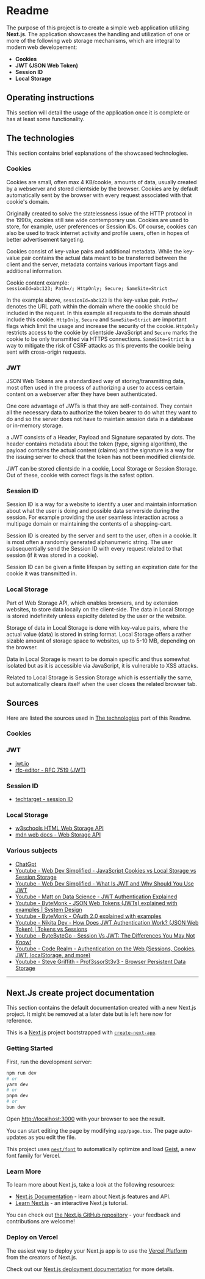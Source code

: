 # Readme

The purpose of this project is to create a simple web application utilizing **Next.js**. The application showcases the handling and utilization of one or more of the following web storage mechanisms, which are integral to modern web developement:

- **Cookies**
- **JWT (JSON Web Token)**
- **Session ID**
- **Local Storage**

## Operating instructions

This section will detail the usage of the application once it is complete or has at least some functionality. 

## The technologies

This section contains brief explanations of the showcased technologies.

### Cookies

Cookies are small, often max 4 KB/cookie, amounts of data, usually created by a webserver and stored clientside by the browser. Cookies are by default automatically sent by the browser with every request associated with that cookie's domain.

Originally created to solve the statelessness issue of the HTTP protocol in the 1990s, cookies still see wide contemporary use. Cookies are used to store, for example, user preferences or Session IDs. Of course, cookies can also be used to track internet activity and profile users, often in hopes of better advertisement targeting.

Cookies consist of key-value pairs and additional metadata. While the key-value pair contains the actual data meant to be transferred between the client and the server, metadata contains various important flags and additional information.

Cookie content example:  
`sessionId=abc123; Path=/; HttpOnly; Secure; SameSite=Strict`  

In the example above, ``sessionId=abc123`` is the key-value pair. ``Path=/`` denotes the URL path within the domain where the cookie should be included in the request. In this example all requests to the domain should include this cookie. ``HttpOnly``, ``Secure`` and ``SameSite=Strict`` are important flags which limit the usage and increase the security of the cookie. ``HttpOnly`` restricts access to the cookie by clientside JavaScript and ``Secure`` marks the cookie to be only transmitted via HTTPS connections. ``SameSite=Strict`` is a way to mitigate the risk of CSRF attacks as this prevents the cookie being sent with cross-origin requests.


### JWT

JSON Web Tokens are a standardized way of storing/transmitting data, most often used in the process of authorizing a user to access certain content on a webserver after they have been authenticated.

One core advantage of JWTs is that they are self-contained. They contain all the necessary data to authorize the token bearer to do what they want to do and so the server does not have to maintain session data in a database or in-memory storage.

a JWT consists of a Header, Payload and Signature separated by dots. The header contains metadata about the token (type, signing algorithm), the payload contains the actual content (claims) and the signature is a way for the issuing server to check that the token has not been modified clientside.

JWT can be stored clientside in a cookie, Local Storage or Session Storage. Out of these, cookie with correct flags is the safest option.

### Session ID

Session ID is a way for a website to identify a user and maintain information about what the user is doing and possible data serverside during the session. For example providing the user seamless interaction across a multipage domain or maintaining the contents of a shopping-cart.

Session ID is created by the server and sent to the user, often in a cookie.  It is most often a randomly generated alphanumeric string. The user subsequentially send the Session ID with every request related to that session (if it was stored in a cookie).

Session ID can be given a finite lifespan by setting an expiration date for the cookie it was transmitted in. 

### Local Storage

Part of Web Storage API, which enables browsers, and by extension websites, to store data locally on the client-side. The data in Local Storage is stored indefinitely unless expicilty deleted by the user or the website.

Storage of data in Local Storage is done with key-value pairs, where the actual value (data) is stored in string format. Local Storage offers a rather sizable amount of storage space to websites, up to 5-10 MB, depending on the browser.

Data in Local Storage is meant to be domain specific and thus somewhat isolated but as it is accessible via JavaScript, it is vulnerable to XSS attacks.

Related to Local Storage is Session Storage which is essentially the same, but automatically clears itself when the user closes the related browser tab.

## Sources

Here are listed the sources used in [The technologies](#the-technologies) part of this Readme.

### Cookies


### JWT

- [jwt.io](https://jwt.io/)
- [rfc-editor - RFC 7519 (JWT)](https://www.rfc-editor.org/info/rfc7519)


### Session ID

- [techtarget - session ID](https://www.techtarget.com/searchsoftwarequality/definition/session-ID)

### Local Storage
- [w3schools HTML Web Storage API](https://www.w3schools.com/html/html5_webstorage.asp)
- [mdn web docs - Web Storage API](https://developer.mozilla.org/en-US/docs/Web/API/Web_Storage_API)

### Various subjects
- [ChatGpt](https://chatgpt.com/)
- [Youtube - Web Dev Simplified - JavaScript Cookies vs Local Storage vs Session Storage](https://www.youtube.com/watch?v=GihQAC1I39Q)
- [Youtube - Web Dev Simplified -  What Is JWT and Why Should You Use JWT ](https://www.youtube.com/watch?v=7Q17ubqLfaM)
- [Youtube - Matt on Data Science - JWT Authentication Explained](https://www.youtube.com/watch?v=iHNkGQyJxJs)
- [Youtube - ByteMonk -  JSON Web Tokens (JWTs) explained with examples | System Design ](https://www.youtube.com/watch?v=iB__rLXGsas)
- [Youtube - ByteMonk -  OAuth 2.0 explained with examples ](https://www.youtube.com/watch?v=ZDuRmhLSLOY)
- [Youtube - Nikita Dev -  How Does JWT Authentication Work? (JSON Web Token) | Tokens vs Sessions ](https://www.youtube.com/watch?v=hoBSjmrwF1k)
- [Youtube - ByteByteGo -  Session Vs JWT: The Differences You May Not Know! ](https://www.youtube.com/watch?v=fyTxwIa-1U0)
- [Youtube - Code Realm -  Authentication on the Web (Sessions, Cookies, JWT, localStorage, and more) ](https://www.youtube.com/watch?v=2PPSXonhIck)
- [Youtube - Steve Griffith - Prof3ssorSt3v3  - Browser Persistent Data Storage ](https://www.youtube.com/watch?v=OOcxXyckmcs)


---

## Next.Js create project documentation

This section contains the default documentation created with a new Next.js project. It might be removed at a later date but is left here now for reference.

This is a [Next.js](https://nextjs.org) project bootstrapped with [`create-next-app`](https://nextjs.org/docs/app/api-reference/cli/create-next-app).

### Getting Started

First, run the development server:

```bash
npm run dev
# or
yarn dev
# or
pnpm dev
# or
bun dev
```

Open [http://localhost:3000](http://localhost:3000) with your browser to see the result.

You can start editing the page by modifying `app/page.tsx`. The page auto-updates as you edit the file.

This project uses [`next/font`](https://nextjs.org/docs/app/building-your-application/optimizing/fonts) to automatically optimize and load [Geist](https://vercel.com/font), a new font family for Vercel.

### Learn More

To learn more about Next.js, take a look at the following resources:

- [Next.js Documentation](https://nextjs.org/docs) - learn about Next.js features and API.
- [Learn Next.js](https://nextjs.org/learn) - an interactive Next.js tutorial.

You can check out [the Next.js GitHub repository](https://github.com/vercel/next.js) - your feedback and contributions are welcome!

### Deploy on Vercel

The easiest way to deploy your Next.js app is to use the [Vercel Platform](https://vercel.com/new?utm_medium=default-template&filter=next.js&utm_source=create-next-app&utm_campaign=create-next-app-readme) from the creators of Next.js.

Check out our [Next.js deployment documentation](https://nextjs.org/docs/app/building-your-application/deploying) for more details.

